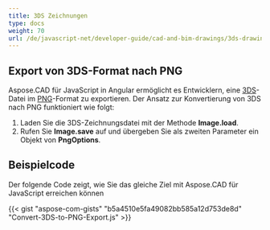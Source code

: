 ```yaml
---
title: 3DS Zeichnungen
type: docs
weight: 70
url: /de/javascript-net/developer-guide/cad-and-bim-drawings/3ds-drawings/
---
```


## **Export von 3DS-Format nach PNG**

Aspose.CAD für JavaScript in Angular ermöglicht es Entwicklern, eine [3DS](https://docs.fileformat.com/3d/3ds/)-Datei im [PNG](https://docs.fileformat.com/image/png/)-Format zu exportieren. Der Ansatz zur Konvertierung von 3DS nach PNG funktioniert wie folgt:

1. Laden Sie die 3DS-Zeichnungsdatei mit der Methode **Image.load**.
1. Rufen Sie **Image.save** auf und übergeben Sie als zweiten Parameter ein Objekt von **PngOptions**.

## Beispielcode

Der folgende Code zeigt, wie Sie das gleiche Ziel mit Aspose.CAD für JavaScript erreichen können

{{< gist "aspose-com-gists" "b5a4510e5fa49082bb585a12d753de8d" "Convert-3DS-to-PNG-Export.js" >}}
